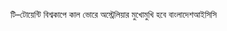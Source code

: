 টি–টোয়েন্টি বিশ্বকাপে কাল ভোরে অস্ট্রেলিয়ার মুখোমুখি হবে বাংলাদেশ<span class="custom-gallery-image _3bj2K SZnJd">আইসিসি</span>
